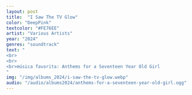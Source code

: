 ```yaml
---
layout: post
title:  "I Saw The TV Glow"
color: "DeepPink"
textcolor: "#FE76EE"
artist: "Various Artists"
year: "2024"
genres: "soundtrack"
text: "
<br>
<br>
<br>música favorita: Anthems for a Seventeen Year Old Girl
"
img: "/img/albums_2024/i-saw-the-tv-glow.webp"
audio: "/audio/albums2024/anthems-for-a-seventeen-year-old-girl.ogg"
---
```

